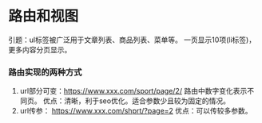 路由和视图
===
引题：ul标签被广泛用于文章列表、商品列表、菜单等。
一页显示10项(li标签)，更多内容分页显示。
### 路由实现的两种方式
1. url部分可变：https://www.xxx.com/sport/page/2/  路由中数字变化表示不同页。 优点：清晰，利于seo优化。适合参数少且较为固定的情况。
2. url传参：   https://www.xxx.com/shprt/?page=2
优点：可以传较多参数。